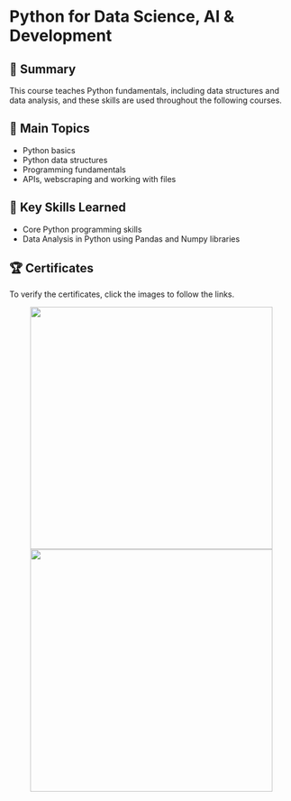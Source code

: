 # Python for Data Science, AI & Development

## 📄 Summary 
This course teaches Python fundamentals, including data structures and data analysis, and these skills are used throughout the following courses.

## 📑 Main Topics 
- Python basics
- Python data structures
- Programming fundamentals
- APIs, webscraping and working with files

## 🔑 Key Skills Learned 
- Core Python programming skills
- Data Analysis in Python using Pandas and Numpy libraries

## 🏆 Certificates 
To verify the certificates, click the images to follow the links.

<p align="middle">
  <a href="https://coursera.org/share/c539490a2997278a151dcd13beb5998f"><img src="https://github.com/user-attachments/assets/39b8e793-195e-441e-84b0-b420ac8e6efd" height="430"></a>
  <a href="https://www.credly.com/badges/8dbfa494-aa71-4520-9b6f-dc3fa319875d/public_url"><img src="https://github.com/user-attachments/assets/06777f9a-d3f6-4014-aa31-efb366481362" height="430"></a>
</p>

